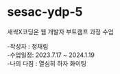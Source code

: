 # sesac-ydp-5
새싹X코딩온 웹 개발자 부트캠프 과정 수업

-작성자 : 정채림  
-수업일정: 2023.7.17 ~ 2024.1.19  
-나의 다짐 : 열심히 하자 화이팅

